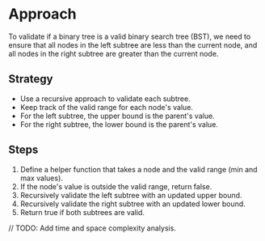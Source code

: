 # Approach

To validate if a binary tree is a valid binary search tree (BST), we need to ensure that all nodes in the left subtree are less than the current node, and all nodes in the right subtree are greater than the current node.

## Strategy
- Use a recursive approach to validate each subtree.
- Keep track of the valid range for each node's value.
- For the left subtree, the upper bound is the parent's value.
- For the right subtree, the lower bound is the parent's value.

## Steps
1. Define a helper function that takes a node and the valid range (min and max values).
2. If the node's value is outside the valid range, return false.
3. Recursively validate the left subtree with an updated upper bound.
4. Recursively validate the right subtree with an updated lower bound.
5. Return true if both subtrees are valid.

// TODO: Add time and space complexity analysis.
